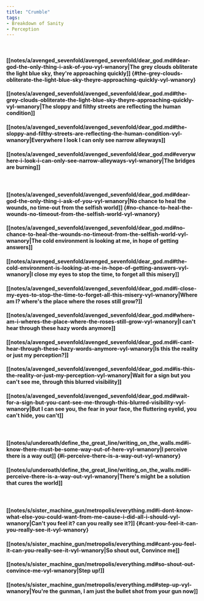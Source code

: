 ```yaml
---
title: "Crumble"
tags:
- Breakdown of Sanity
- Perception
---
```

&nbsp;
#### [[notes/a/avenged_sevenfold/avenged_sevenfold/dear_god.md#dear-god-the-only-thing-i-ask-of-you-vyl-wnanory|The grey clouds obliterate the light blue sky, they're approaching quickly]] {#the-grey-clouds-obliterate-the-light-blue-sky-theyre-approaching-quickly-vyl-wnanory}
#### [[notes/a/avenged_sevenfold/avenged_sevenfold/dear_god.md#the-grey-clouds-obliterate-the-light-blue-sky-theyre-approaching-quickly-vyl-wnanory|The sloppy and filthy streets are reflecting the human condition]]
#### [[notes/a/avenged_sevenfold/avenged_sevenfold/dear_god.md#the-sloppy-and-filthy-streets-are-reflecting-the-human-condition-vyl-wnanory|Everywhere I look I can only see narrow alleyways]]
#### [[notes/a/avenged_sevenfold/avenged_sevenfold/dear_god.md#everywhere-i-look-i-can-only-see-narrow-alleyways-vyl-wnanory|The bridges are burning]]
&nbsp;
#### [[notes/a/avenged_sevenfold/avenged_sevenfold/dear_god.md#dear-god-the-only-thing-i-ask-of-you-vyl-wnanory|No chance to heal the wounds, no time-out from the selfish world]] {#no-chance-to-heal-the-wounds-no-timeout-from-the-selfish-world-vyl-wnanory}
#### [[notes/a/avenged_sevenfold/avenged_sevenfold/dear_god.md#no-chance-to-heal-the-wounds-no-timeout-from-the-selfish-world-vyl-wnanory|The cold environment is looking at me, in hope of getting answers]]
#### [[notes/a/avenged_sevenfold/avenged_sevenfold/dear_god.md#the-cold-environment-is-looking-at-me-in-hope-of-getting-answers-vyl-wnanory|I close my eyes to stop the time, to forget all this misery]]
#### [[notes/a/avenged_sevenfold/avenged_sevenfold/dear_god.md#i-close-my-eyes-to-stop-the-time-to-forget-all-this-misery-vyl-wnanory|Where am I? where's the place where the roses still grow?]]
#### [[notes/a/avenged_sevenfold/avenged_sevenfold/dear_god.md#where-am-i-wheres-the-place-where-the-roses-still-grow-vyl-wnanory|I can't hear through these hazy words anymore]]
#### [[notes/a/avenged_sevenfold/avenged_sevenfold/dear_god.md#i-cant-hear-through-these-hazy-words-anymore-vyl-wnanory|Is this the reality or just my perception?]]
#### [[notes/a/avenged_sevenfold/avenged_sevenfold/dear_god.md#is-this-the-reality-or-just-my-perception-vyl-wnanory|Wait for a sign but you can't see me, through this blurred visibility]]
#### [[notes/a/avenged_sevenfold/avenged_sevenfold/dear_god.md#wait-for-a-sign-but-you-cant-see-me-through-this-blurred-visibility-vyl-wnanory|But I can see you, the fear in your face, the fluttering eyelid, you can't hide, you can't]]
&nbsp;
#### [[notes/u/underoath/define_the_great_line/writing_on_the_walls.md#i-know-there-must-be-some-way-out-of-here-vyl-wnanory|I perceive there is a way out]] {#i-perceive-there-is-a-way-out-vyl-wnanory}
#### [[notes/u/underoath/define_the_great_line/writing_on_the_walls.md#i-perceive-there-is-a-way-out-vyl-wnanory|There's might be a solution that cures the world]]
&nbsp;
#### [[notes/s/sister_machine_gun/metropolis/everything.md#i-dont-know-what-else-you-could-want-from-me-cause-i-did-all-i-should-vyl-wnanory|Can't you feel it? can you really see it?]] {#cant-you-feel-it-can-you-really-see-it-vyl-wnanory}
#### [[notes/s/sister_machine_gun/metropolis/everything.md#cant-you-feel-it-can-you-really-see-it-vyl-wnanory|So shout out, Convince me]]
#### [[notes/s/sister_machine_gun/metropolis/everything.md#so-shout-out-convince-me-vyl-wnanory|Step up!]]
#### [[notes/s/sister_machine_gun/metropolis/everything.md#step-up-vyl-wnanory|You're the gunman, I am just the bullet shot from your gun now]]
